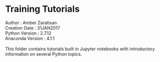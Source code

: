 # Training Tutorials

Author                 : Amber Zaratisan<br>
Creation Date          : 31JAN2017<br>
Python Version         : 2.7.12<br>
Anaconda Version       : 4.1.1<br>
<br>
This folder contains tutorials built in Jupyter notebooks with introductory information on several Python topics.
